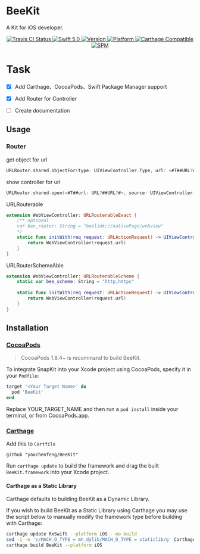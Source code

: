 # BeeKit

A Kit for iOS developer.

<p align="center">
   <a href="https://travis-ci.org/yaochenfeng/BeeKit">
      <img src="https://travis-ci.org/yaochenfeng/BeeKit.svg" alt="Travis CI Status">
   </a>
   <a href="https://developer.apple.com/swift/">
      <img src="https://img.shields.io/badge/Swift-5.0-orange.svg?style=flat" alt="Swift 5.0">
   </a>
   <a href="https://cocoapods.org/pods/BeeKit">
      <img src="https://img.shields.io/cocoapods/v/BeeKit.svg?style=flat" alt="Version">
   </a>
   <a href="https://cocoapods.org/pods/BeeKit">
      <img src="https://img.shields.io/cocoapods/p/BeeKit.svg?style=flat" alt="Platform">
   </a>
   <a href="https://github.com/Carthage/Carthage">
      <img src="https://img.shields.io/badge/Carthage-compatible-4BC51D.svg?style=flat" alt="Carthage Compatible">
   </a>
   <a href="https://github.com/apple/swift-package-manager">
      <img src="https://img.shields.io/badge/Swift%20Package%20Manager-compatible-brightgreen.svg" alt="SPM">
   </a>
</p>

Task
====

- [x] Add Carthage、CocoaPods、Swift Package Manager support
- [x] Add Router for Controller
- [ ] Create documentation


## Usage
### Router
get object for url
```swift
URLRouter.shared.objectFor(type: UIViewController.Type, url: <#T##URL?#>)
```
show controller for url
```swift
URLRouter.shared.open(<#T##url: URL?##URL?#>, source: UIViewController.bee.topVisibleViewController(), options: <#T##[String : Any]?#>)
```

URLRouterable
```swift
extension WebViewController: URLRouterableExact {
    /** optional
    var bee_router: String = "beelink://nativePage/webview"
    */
    static func initWith(req request: URLActionRequest) -> UIViewController? {
        return WebViewController(request.url)
    }
}
```

URLRouterSchemeAble
```swift
extension WebViewController: URLRouterableScheme {
    static var bee_scheme: String = "http,https"
    
    static func initWith(req request: URLActionRequest) -> UIViewController? {
        return WebViewController(request.url)
    }
}
```

## Installation
### [CocoaPods](http://cocoapods.org) 

> CocoaPods 1.8.4+ is recommand to build BeeKit.

To integrate SnapKit into your Xcode project using CocoaPods, specify it in your `Podfile`:

```ruby
target '<Your Target Name>' do
  pod 'BeeKit'
end
```
Replace YOUR_TARGET_NAME and then run a `pod install` inside your terminal, or from CocoaPods.app.

### [Carthage](https://github.com/Carthage/Carthage)

Add this to `Cartfile`

```
github "yaochenfeng/BeeKit"
```

Run `carthage update` to build the framework and drag the built `BeeKit.framework` into your Xcode project.

#### Carthage as a Static Library

Carthage defaults to building BeeKit as a Dynamic Library. 

If you wish to build BeeKit as a Static Library using Carthage you may use the script below to manually modify the framework type before building with Carthage:

```bash
carthage update RxSwift --platform iOS --no-build
sed -i -e 's/MACH_O_TYPE = mh_dylib/MACH_O_TYPE = staticlib/g' Carthage/Checkouts/BeeKit/BeeKit.xcodeproj/project.pbxproj
carthage build BeeKit --platform iOS
```
